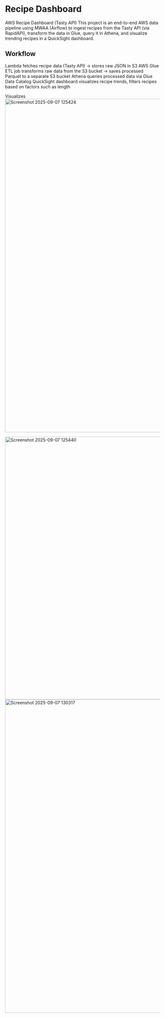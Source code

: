 # Recipe Dashboard
AWS Recipe Dashboard (Tasty API)
This project is an end-to-end AWS data pipeline using MWAA (Airflow) to ingest recipes from the Tasty API (via RapidAPI), transform the data in Glue, query it in Athena, and visualize trending recipes in a QuickSight dashboard.

## Workflow
Lambda fetches recipe data (Tasty API) → stores raw JSON in S3
AWS Glue ETL job transforms raw data from the S3 bucket → saves processed Parquet to a separate S3 bucket
Athena queries processed data via Glue Data Catalog
QuickSight dashboard visualizes recipe trends, filters recipes based on factors such as length

Visualizes
<img width="2795" height="1084" alt="Screenshot 2025-09-07 125424" src="https://github.com/user-attachments/assets/232fccb3-9f91-4f6d-8de8-6b0937c5ce5a" />

<img width="1299" height="854" alt="Screenshot 2025-09-07 125440" src="https://github.com/user-attachments/assets/499c7cc7-5fc8-41ce-87ed-4b7cb8290601" />

<img width="1551" height="1019" alt="Screenshot 2025-09-07 130317" src="https://github.com/user-attachments/assets/ef760a27-a572-4994-ba38-006add84fa0d" />
